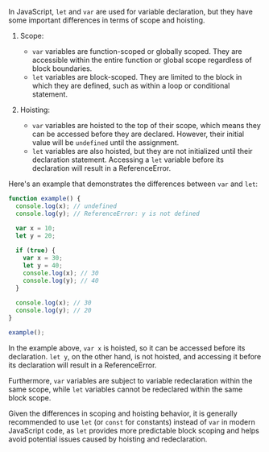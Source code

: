   
In JavaScript, `let` and `var` are used for variable declaration, but they have some important differences in terms of scope and hoisting.

1. Scope:
    
    - `var` variables are function-scoped or globally scoped. They are accessible within the entire function or global scope regardless of block boundaries.
    - `let` variables are block-scoped. They are limited to the block in which they are defined, such as within a loop or conditional statement.
2. Hoisting:
    
    - `var` variables are hoisted to the top of their scope, which means they can be accessed before they are declared. However, their initial value will be `undefined` until the assignment.
    - `let` variables are also hoisted, but they are not initialized until their declaration statement. Accessing a `let` variable before its declaration will result in a ReferenceError.

Here's an example that demonstrates the differences between `var` and `let`:

```js
function example() {
  console.log(x); // undefined
  console.log(y); // ReferenceError: y is not defined

  var x = 10;
  let y = 20;
  
  if (true) {
    var x = 30;
    let y = 40;
    console.log(x); // 30
    console.log(y); // 40
  }
  
  console.log(x); // 30
  console.log(y); // 20
}

example();
```

In the example above, `var x` is hoisted, so it can be accessed before its declaration. `let y`, on the other hand, is not hoisted, and accessing it before its declaration will result in a ReferenceError.

Furthermore, `var` variables are subject to variable redeclaration within the same scope, while `let` variables cannot be redeclared within the same block scope.

Given the differences in scoping and hoisting behavior, it is generally recommended to use `let` (or `const` for constants) instead of `var` in modern JavaScript code, as `let` provides more predictable block scoping and helps avoid potential issues caused by hoisting and redeclaration.